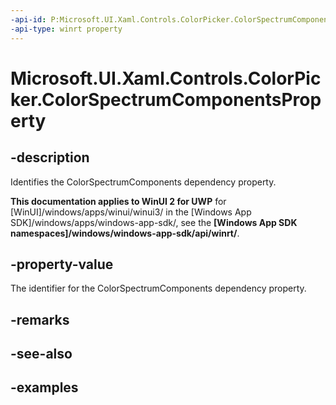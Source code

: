 ```yaml
---
-api-id: P:Microsoft.UI.Xaml.Controls.ColorPicker.ColorSpectrumComponentsProperty
-api-type: winrt property
---
```

<!-- Property syntax.
public DependencyProperty ColorSpectrumComponentsProperty { get; }
-->

# Microsoft.UI.Xaml.Controls.ColorPicker.ColorSpectrumComponentsProperty


## -description

Identifies the ColorSpectrumComponents dependency property.


**This documentation applies to WinUI 2 for UWP** for [WinUI]/windows/apps/winui/winui3/ in the [Windows App SDK]/windows/apps/windows-app-sdk/, see the **[Windows App SDK namespaces]/windows/windows-app-sdk/api/winrt/**.

## -property-value

The identifier for the ColorSpectrumComponents dependency property.


## -remarks


## -see-also


## -examples



